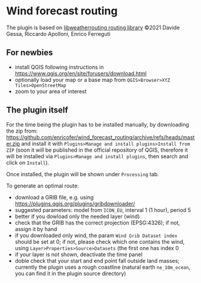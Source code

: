 # Wind forecast routing
The plugin is based on [libweatherrouting routing library](https://github.com/dakk/libweatherrouting/) ©2021 Davide Gessa, Riccardo Apolloni, Enrico Ferreguti

## For newbies

* install QGIS following instructions in https://www.qgis.org/en/site/forusers/download.html
* optionally load your map or a base map from ``QGIS>Browser>XYZ Tiles>OpenStreetMap``
* zoom to your area of interest

## The plugin itself

For the time being the plugin has to be installed manually, by downloading the zip from: https://github.com/enricofer/wind_forecast_routing/archive/refs/heads/master.zip and install it with ``Plugins>Manage and install plugins>Install from ZIP`` (soon it will be published in the official repository of QGIS, therefore it will be installed via ``Plugins>Manage and install plugins``, then search and click on ``Install``).

Once installed, the plugin will be shown under ``Processing`` tab.

To generate an optimal route:
* download a GRIB file, e.g. using https://plugins.qgis.org/plugins/gribdownloader/
 * suggested parameters: model from `ICON_EU`, interval 1 (1 hour), period 5
 * better if you dowload only the needed layer (wind)
* check that the GRIB has the correct projection (EPSG:4326); if not, assign it by hand
* if you downloaded only wind, the param `Wind Grib Dataset index` should be set at 0; if not, please check which one contains the wind, using `Layer>Properties>Source>Datasets` (the first one has index 0
* if your layer is not shown, deactivate the time panel
* doble check that your start and end point fall outside land masses; currently the plugin uses a rough coastline (natural earth `ne_10m_ocean`, you can find it in the plugin source directory)
